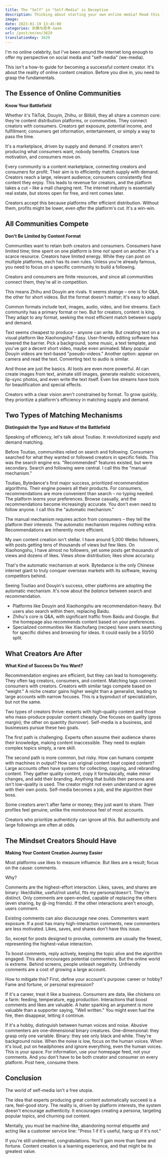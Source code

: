 ```yaml
---
title: The "Self" in "Self-Media" is Deceptive
description: Thinking about starting your own online media? Read this first.
image:
date: 2023-01-19 13:45:00
categories: 折腾与思考-Geek
url: /post/en/en/3629
translationKey: 3629
---
```


I'm no online celebrity, but I've been around the internet long enough to offer my perspective on social media and "self-media" (we-media).

This isn't a how-to guide for becoming a successful content creator. It's about the reality of online content creation. Before you dive in, you need to grasp the fundamentals.

## The Essence of Online Communities

**Know Your Battlefield**

Whether it's TikTok, Douyin, Zhihu, or Bilibili, they all share a common core: they're content distribution platforms, or communities. They connect creators with consumers. Creators get exposure, potential income, and fulfillment; consumers get information, entertainment, or simply a way to pass the time.

It's a marketplace, driven by supply and demand. If creators aren't producing what consumers want, nobody benefits. Creators lose motivation, and consumers move on.

Every community is a content marketplace, connecting creators and consumers for profit. Their aim is to efficiently match supply with demand. Creators reach a large, relevant audience; consumers consistently find content they enjoy. This leads to revenue for creators, and the platform takes a cut – like a mall charging rent. The internet industry is essentially real estate, but stores open for free, and rent comes later.

Creators accept this because platforms offer efficient distribution. Without them, profits might be lower, even *after* the platform's cut. It's a win-win.

## All Communities Compete

**Don't Be Limited by Content Format**

Communities want to retain both creators and consumers. Consumers have limited time; time spent on one platform is time *not* spent on another. It's a scarce resource. Creators have limited energy. While they can post on multiple platforms, each has its own rules. Unless you're already famous, you need to focus on a specific community to build a following.

Creators and consumers are finite resources, and since all communities connect them, they're all in competition.

This means Zhihu and Douyin are rivals. It seems strange – one is for Q&A, the other for short videos. But the format doesn't matter; it's easy to adapt.

Common formats include text, images, audio, video, and live streams. Each community has a primary format or two. But for creators, content is king. They adapt to any format, seeking the most efficient match between supply and demand.

Text seems cheapest to produce – anyone can write. But creating text on a visual platform like Xiaohongshu? Easy. User-friendly editing software has lowered the barrier. Pick a background, some music, a text template, and you've got a decent short video, maybe even animated. Many popular Douyin videos are text-based "pseudo-videos." Another option: appear on camera and read the text. Converting text to audio is similar.

And those are just the basics. AI tools are even more powerful. AI can create images from text, animate still images, generate realistic voiceovers, lip-sync photos, and even write the text itself. Even live streams have tools for beautification and special effects.

Creators with a clear vision aren't constrained by format. To grow quickly, they prioritize a platform's efficiency in matching supply and demand.

## Two Types of Matching Mechanisms

**Distinguish the Type and Nature of the Battlefield**

Speaking of efficiency, let's talk about Toutiao. It revolutionized supply and demand matching.

Before Toutiao, communities relied on search and following. Consumers searched for what they wanted or followed creators in specific fields. This was the search engine era. "Recommended" features existed, but were secondary. Search and following were central. I call this the "manual mechanism."

Toutiao, Bytedance's first major success, prioritized recommendation algorithms. Their engine powers all their products. For consumers, recommendations are more convenient than search – no typing needed. The platform *learns* your preferences. Browse casually, and the recommendations become increasingly accurate. You don't even need to follow anyone. I call this the "automatic mechanism."

The manual mechanism requires action from consumers – they tell the platform their interests. The automatic mechanism requires nothing extra. Recommendations are inherently more efficient.

My own content creation isn't stellar. I have around 5,000 Weibo followers, with posts getting tens of thousands of views but few likes. On Xiaohongshu, I have almost no followers, yet some posts get thousands of views and dozens of likes. Views show distribution; likes show accuracy.

That's the automatic mechanism at work. Bytedance is the only Chinese internet giant to truly conquer overseas markets with its software, leaving competitors behind.

Seeing Toutiao and Douyin's success, other platforms are adopting the automatic mechanism. It's now about the *balance* between search and recommendation.

*   Platforms like Douyin and Xiaohongshu are recommendation-heavy. But users also search within them, replacing Baidu.
*   Zhihu's core is Q&A, with significant traffic from Baidu and Google. But the homepage also recommends content based on your preferences.
*   Specialized communities like Xiachufang (recipes) have users searching for specific dishes and browsing for ideas. It could easily be a 50/50 split.

## What Creators Are After

**What Kind of Success Do You Want?**

Recommendation engines are efficient, but they can lead to homogeneity. They often tag creators, consumers, and content. Matching tags connect consumers with creators. Creators with similar tags compete based on "weight." A niche creator gains higher weight than a generalist, leading to large accounts with narrow focuses. This is a byproduct of specialization, but not the same.

Two types of creators thrive: experts with high-quality content and those who mass-produce popular content cheaply. One focuses on quality (gross margin); the other on quantity (turnover). Self-media is a business, and businesses pursue these two goals.

The first path is challenging. Experts often assume their audience shares their knowledge, making content inaccessible. They need to explain complex topics simply, a rare skill.

The second path is more common, but risky. How can humans compete with machines in output? How can original content beat copied content? Large accounts often have systems for collecting, copying, and rebranding content. They gather quality content, copy it formulaically, make minor changes, and add their branding. Anything that builds their persona and isn't low-quality is used. The creator might not even understand or agree with their own posts. Self-media becomes a job, and the algorithm their boss.

Some creators aren't after fame or money; they just want to share. Their profiles feel genuine, unlike the monotonous feel of most accounts.

Creators who prioritize authenticity can ignore all this. But authenticity and large followings are often at odds.

## The Mindset Creators Should Have

**Making Your Content Creation Journey Easier**

Most platforms use likes to measure influence. But likes are a result; focus on the cause: comments.

Why?

Comments are the highest-effort interaction. Likes, saves, and shares are binary: like/dislike, useful/not useful, fits my persona/doesn't. They're distinct. Only comments are open-ended, capable of replacing the others (even sharing, by @-ing friends). If the other interactions aren't enough, users comment.

Existing comments can also discourage new ones. Commenters want exposure. If a post has many high-interaction comments, new commenters are less motivated. Likes, saves, and shares don't have this issue.

So, except for posts designed to provoke, comments are usually the fewest, representing the highest-value interaction.

To boost comments, reply actively, keeping the topic alive and the algorithm engaged. This also encourages potential commenters. But the online world is extreme. Behind screens, people unleash negativity. Unfriendly comments are a cost of growing a large account.

How to mitigate this? First, define your account's purpose: career or hobby? Fame and fortune, or personal expression?

If it's a career, treat it like a business. Consumers are data, like chickens on a farm: feeding, temperature, egg production. Interactions that boost comments and likes are valuable. A hater sparking an argument is more valuable than a supporter saying, "Well written." You might even fuel the fire, then disappear, letting it continue.

If it's a hobby, distinguish between human voices and noise. Abusive commenters are one-dimensional binary creatures. One-dimensional: they grasp only one variable. Binary: they see only black and white. They're background noise. When the noise is low, focus on the human voices. When it's loud, put on headphones and ignore everything, even the human voices. This is your space. For information, use your homepage feed, not your comments. And you don't have to be both creator and consumer on every platform. Post here, consume there.

## Conclusion

The world of self-media isn't a free utopia.

The idea that experts producing great content automatically succeed is a rare, feel-good story. The reality is, driven by platform interests, the system doesn't encourage authenticity. It encourages creating a persona, targeting popular topics, and churning out content.

Mentally, you must be machine-like, abandoning normal etiquette and acting like a customer service line: "Press 1 if it's useful, hang up if it's not."

If you're still undeterred, congratulations. You'll gain more than fame and fortune. Content creation is a learning experience, and that might be its greatest value.
